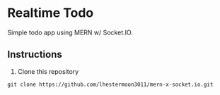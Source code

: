 # Realtime Todo

Simple todo app using MERN w/ Socket.IO.

## Instructions
1. Clone this repository
```
git clone https://github.com/lhestermoon3011/mern-x-socket.io.git
```


